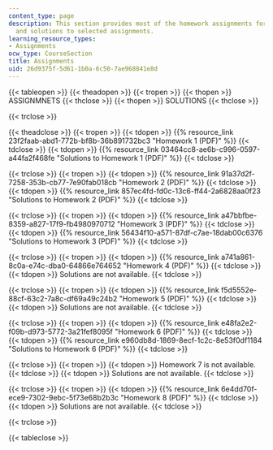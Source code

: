 ```yaml
---
content_type: page
description: This section provides most of the homework assignments for the course
  and solutions to selected assignments.
learning_resource_types:
- Assignments
ocw_type: CourseSection
title: Assignments
uid: 26d9375f-5d61-1b0a-6c50-7ae968841e8d
---
```


{{< tableopen >}}
{{< theadopen >}}
{{< tropen >}}
{{< thopen >}}
ASSIGNMNETS
{{< thclose >}}
{{< thopen >}}
SOLUTIONS
{{< thclose >}}

{{< trclose >}}

{{< theadclose >}}
{{< tropen >}}
{{< tdopen >}}
{{% resource_link 23f2faab-abd1-772b-bf8b-36b891732bc3 "Homework 1 (PDF)" %}}
{{< tdclose >}}
{{< tdopen >}}
{{% resource_link 03464cc8-ae6b-c996-0597-a44fa2f468fe "Solutions to Homework 1 (PDF)" %}}
{{< tdclose >}}

{{< trclose >}}
{{< tropen >}}
{{< tdopen >}}
{{% resource_link 91a37d2f-7258-353b-cb77-7e90fab018cb "Homework 2 (PDF)" %}}
{{< tdclose >}}
{{< tdopen >}}
{{% resource_link 857ec4fd-fd0c-13c6-ff44-2a6828aa0f23 "Solutions to Homework 2 (PDF)" %}}
{{< tdclose >}}

{{< trclose >}}
{{< tropen >}}
{{< tdopen >}}
{{% resource_link a47bbfbe-8359-a827-17f9-fb4980970712 "Homework 3 (PDF)" %}}
{{< tdclose >}}
{{< tdopen >}}
{{% resource_link 56434f10-a571-87df-c7ae-18dab00c6376 "Solutions to Homework 3 (PDF)" %}}
{{< tdclose >}}

{{< trclose >}}
{{< tropen >}}
{{< tdopen >}}
{{% resource_link a741a861-8c0a-e74c-dba0-64866e764652 "Homework 4 (PDF)" %}}
{{< tdclose >}}
{{< tdopen >}}
Solutions are not available.
{{< tdclose >}}

{{< trclose >}}
{{< tropen >}}
{{< tdopen >}}
{{% resource_link f5d5552e-88cf-63c2-7a8c-df69a49c24b2 "Homework 5 (PDF)" %}}
{{< tdclose >}}
{{< tdopen >}}
Solutions are not available.
{{< tdclose >}}

{{< trclose >}}
{{< tropen >}}
{{< tdopen >}}
{{% resource_link e48fa2e2-f09b-d973-5772-3a21fef8095f "Homework 6 (PDF)" %}}
{{< tdclose >}}
{{< tdopen >}}
{{% resource_link e960db8d-1869-8ecf-1c2c-8e53f0df1184 "Solutions to Homework 6 (PDF)" %}}
{{< tdclose >}}

{{< trclose >}}
{{< tropen >}}
{{< tdopen >}}
Homework 7 is not available.
{{< tdclose >}}
{{< tdopen >}}
Solutions are not available.
{{< tdclose >}}

{{< trclose >}}
{{< tropen >}}
{{< tdopen >}}
{{% resource_link 6e4dd70f-ece9-7302-9ebc-5f73e68b2b3c "Homework 8 (PDF)" %}}
{{< tdclose >}}
{{< tdopen >}}
Solutions are not available.
{{< tdclose >}}

{{< trclose >}}

{{< tableclose >}}